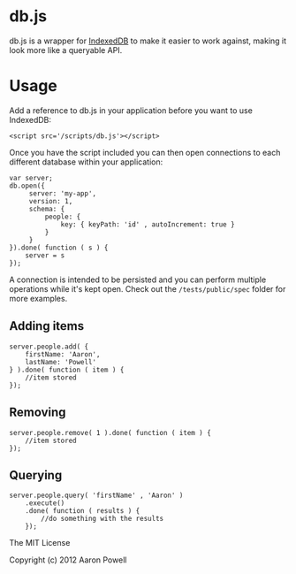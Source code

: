 db.js
=====

db.js is a wrapper for [IndexedDB](http://www.w3.org/TR/IndexedDB/) to make it easier to work against, making it look more like a queryable API.

Usage
====

Add a reference to db.js in your application before you want to use IndexedDB:

	<script src='/scripts/db.js'></script>
	
Once you have the script included you can then open connections to each different database within your application:

	var server;
	db.open({
         server: 'my-app',
         version: 1, 
         schema: {
             people: {
                 key: { keyPath: 'id' , autoIncrement: true }
             }
         }
    }).done( function ( s ) {
    	server = s	
	});
	
A connection is intended to be persisted and you can perform multiple operations while it's kept open. Check out the `/tests/public/spec` folder for more examples.

## Adding items

	server.people.add( {
	    firstName: 'Aaron',
	    lastName: 'Powell'
	} ).done( function ( item ) {
	    //item stored
	});
	
## Removing

	server.people.remove( 1 ).done( function ( item ) {
	    //item stored
	});

## Querying

	server.people.query( 'firstName' , 'Aaron' )
        .execute()
        .done( function ( results ) {
            //do something with the results
        });

The MIT License

Copyright (c) 2012 Aaron Powell
